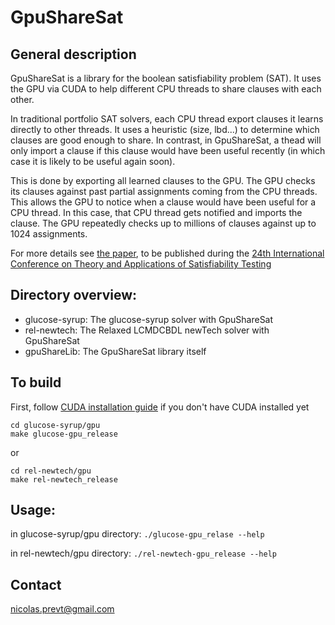 # GpuShareSat

## General description

GpuShareSat is a library for the boolean satisfiability problem (SAT). It uses the GPU via CUDA to help different CPU threads to share clauses with each other.

In traditional portfolio SAT solvers, each CPU thread export clauses it learns directly to other threads. It uses a heuristic (size, lbd...) to determine which clauses are good enough to share. 
In contrast, in GpuShareSat, a thead will only import a clause if this clause would have been useful recently (in which case it is likely to be useful again soon).

This is done by exporting all learned clauses to the GPU. The GPU checks its clauses against past partial assignments coming from the CPU threads. This allows the GPU to notice when a clause would have been useful for a CPU thread. In this case, that CPU thread gets notified and imports the clause. 
The GPU repeatedly checks up to millions of clauses against up to 1024 assignments.

For more details see [the paper](https://comp.nus.edu.sg/~meel/Papers/sat21-psm.pdf), to be published during the [24th International Conference on Theory and Applications of Satisfiability Testing](https://static-webs.doc.iiia.csic.es/sat2021/)

## Directory overview:
- glucose-syrup:  The glucose-syrup solver with GpuShareSat
- rel-newtech:    The Relaxed LCMDCBDL newTech solver with GpuShareSat
- gpuShareLib:    The GpuShareSat library itself

## To build
First, follow [CUDA installation guide](https://docs.nvidia.com/cuda/cuda-quick-start-guide/index.html) if you don't have CUDA installed yet
```
cd glucose-syrup/gpu
make glucose-gpu_release
```
or 
```
cd rel-newtech/gpu
make rel-newtech_release
```

## Usage:

in glucose-syrup/gpu directory: ```./glucose-gpu_relase --help```

in rel-newtech/gpu directory: ```./rel-newtech-gpu_release --help```

## Contact
[nicolas.prevt@gmail.com](mailto:nicolas.prevt@gmail.com)
